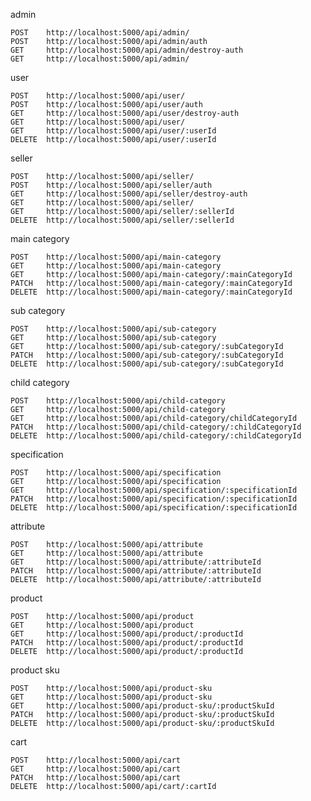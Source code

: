 admin 

    POST    http://localhost:5000/api/admin/
    POST    http://localhost:5000/api/admin/auth
    GET     http://localhost:5000/api/admin/destroy-auth
    GET     http://localhost:5000/api/admin/

user

    POST    http://localhost:5000/api/user/
    POST    http://localhost:5000/api/user/auth
    GET     http://localhost:5000/api/user/destroy-auth
    GET     http://localhost:5000/api/user/
    GET     http://localhost:5000/api/user/:userId
    DELETE  http://localhost:5000/api/user/:userId

seller

    POST    http://localhost:5000/api/seller/
    POST    http://localhost:5000/api/seller/auth
    GET     http://localhost:5000/api/seller/destroy-auth
    GET     http://localhost:5000/api/seller/
    GET     http://localhost:5000/api/seller/:sellerId
    DELETE  http://localhost:5000/api/seller/:sellerId

main category

    POST    http://localhost:5000/api/main-category
    GET     http://localhost:5000/api/main-category
    GET     http://localhost:5000/api/main-category/:mainCategoryId
    PATCH   http://localhost:5000/api/main-category/:mainCategoryId
    DELETE  http://localhost:5000/api/main-category/:mainCategoryId

sub category

    POST    http://localhost:5000/api/sub-category
    GET     http://localhost:5000/api/sub-category
    GET     http://localhost:5000/api/sub-category/:subCategoryId
    PATCH   http://localhost:5000/api/sub-category/:subCategoryId
    DELETE  http://localhost:5000/api/sub-category/:subCategoryId

child category

    POST    http://localhost:5000/api/child-category
    GET     http://localhost:5000/api/child-category
    GET     http://localhost:5000/api/child-category/childCategoryId
    PATCH   http://localhost:5000/api/child-category/:childCategoryId
    DELETE  http://localhost:5000/api/child-category/:childCategoryId

specification
    
    POST    http://localhost:5000/api/specification
    GET     http://localhost:5000/api/specification
    GET     http://localhost:5000/api/specification/:specificationId
    PATCH   http://localhost:5000/api/specification/:specificationId
    DELETE  http://localhost:5000/api/specification/:specificationId

attribute
    
    POST    http://localhost:5000/api/attribute
    GET     http://localhost:5000/api/attribute
    GET     http://localhost:5000/api/attribute/:attributeId
    PATCH   http://localhost:5000/api/attribute/:attributeId
    DELETE  http://localhost:5000/api/attribute/:attributeId

product

    POST    http://localhost:5000/api/product
    GET     http://localhost:5000/api/product
    GET     http://localhost:5000/api/product/:productId
    PATCH   http://localhost:5000/api/product/:productId
    DELETE  http://localhost:5000/api/product/:productId

product sku

    POST    http://localhost:5000/api/product-sku
    GET     http://localhost:5000/api/product-sku
    GET     http://localhost:5000/api/product-sku/:productSkuId
    PATCH   http://localhost:5000/api/product-sku/:productSkuId
    DELETE  http://localhost:5000/api/product-sku/:productSkuId

cart

    POST    http://localhost:5000/api/cart
    GET     http://localhost:5000/api/cart
    PATCH   http://localhost:5000/api/cart
    DELETE  http://localhost:5000/api/cart/:cartId